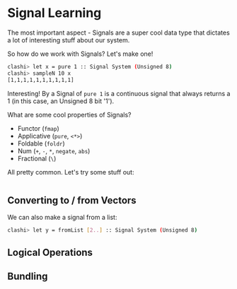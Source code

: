 # Signal Learning

The most important aspect - Signals are a super cool data type that dictates a
lot of interesting stuff about our system.

So how do we work with Signals? Let's make one!

``` bash
clashi> let x = pure 1 :: Signal System (Unsigned 8)
clashi> sampleN 10 x
[1,1,1,1,1,1,1,1,1,1]
```

Interesting! By a Signal of `pure 1` is a continuous signal that always returns
a 1 (in this case, an Unsigned 8 bit '1').

What are some cool properties of Signals?

- Functor (`fmap`)
- Applicative (`pure`, `<*>`)
- Foldable (`foldr`)
- Num (`+`, `-`, `*`, `negate`, `abs`)
- Fractional (`\`) 

All pretty common. Let's try some stuff out:

``` bash
```

## Converting to / from Vectors

We can also make a signal from a list:

``` bash
clashi> let y = fromList [2..] :: Signal System (Unsigned 8)
```

## Logical Operations
## Bundling
## 

